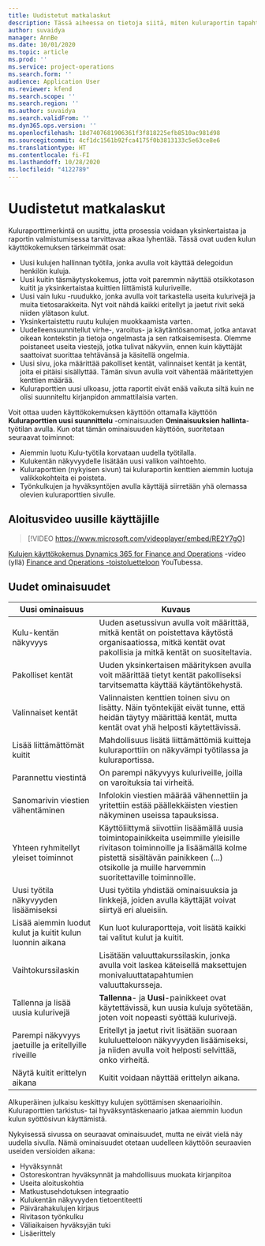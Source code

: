 ```yaml
---
title: Uudistetut matkalaskut
description: Tässä aiheessa on tietoja siitä, miten kuluraportin tapahtumien käyttökokemus on uusittu ja suunniteltu uudelleen.
author: suvaidya
manager: AnnBe
ms.date: 10/01/2020
ms.topic: article
ms.prod: ''
ms.service: project-operations
ms.search.form: ''
audience: Application User
ms.reviewer: kfend
ms.search.scope: ''
ms.search.region: ''
ms.author: suvaidya
ms.search.validFrom: ''
ms.dyn365.ops.version: ''
ms.openlocfilehash: 18d7407681906361f3f818225efb8510ac981d98
ms.sourcegitcommit: 4cf1dc1561b92fca4175f0b3813133c5e63ce8e6
ms.translationtype: HT
ms.contentlocale: fi-FI
ms.lasthandoff: 10/28/2020
ms.locfileid: "4122789"
---
```

# <a name="expense-reports-reimagined"></a>Uudistetut matkalaskut

Kuluraporttimerkintä on uusittu, jotta prosessia voidaan yksinkertaistaa ja raportin valmistumisessa tarvittavaa aikaa lyhentää. Tässä ovat uuden kulun käyttökokemuksen tärkeimmät osat:

- Uusi kulujen hallinnan työtila, jonka avulla voit käyttää delegoidun henkilön kuluja.
- Uusi kuitin täsmäytyskokemus, jotta voit paremmin näyttää otsikkotason kuitit ja yksinkertaistaa kuittien liittämistä kuluriveille.
- Uusi vain luku -ruudukko, jonka avulla voit tarkastella useita kulurivejä ja muita tietosarakkeita. Nyt voit nähdä kaikki eritellyt ja jaetut rivit sekä niiden ylätason kulut.
- Yksinkertaistettu ruutu kulujen muokkaamista varten.
- Uudelleensuunnitellut virhe-, varoitus- ja käytäntösanomat, jotka antavat oikean kontekstin ja tietoja ongelmasta ja sen ratkaisemisesta. Olemme poistaneet useita viestejä, jotka tulivat näkyviin, ennen kuin käyttäjät saattoivat suorittaa tehtävänsä ja käsitellä ongelmia.
- Uusi sivu, joka määrittää pakolliset kentät, valinnaiset kentät ja kentät, joita ei pitäisi sisällyttää. Tämän sivun avulla voit vähentää määritettyjen kenttien määrää.
- Kuluraporttien uusi ulkoasu, jotta raportit eivät enää vaikuta siltä kuin ne olisi suunniteltu kirjanpidon ammattilaisia varten.

Voit ottaa uuden käyttökokemuksen käyttöön ottamalla käyttöön **Kuluraporttien uusi suunnittelu** -ominaisuuden **Ominaisuuksien hallinta**-työtilan avulla. Kun otat tämän ominaisuuden käyttöön, suoritetaan seuraavat toiminnot:

- Aiemmin luotu Kulu-työtila korvataan uudella työtilalla.
- Kulukentän näkyvyydelle lisätään uusi valikon vaihtoehto.
- Kuluraporttien (nykyisen sivun) tai kuluraportin kenttien aiemmin luotuja valikkokohteita ei poisteta.
- Työnkulkujen ja hyväksyntöjen avulla käyttäjä siirretään yhä olemassa olevien kuluraporttien sivulle.

## <a name="getting-started-video-for-new-users"></a>Aloitusvideo uusille käyttäjille

> [!VIDEO https://www.microsoft.com/videoplayer/embed/RE2Y7gO]

[Kulujen käyttökokemus Dynamics 365 for Finance and Operations](https://youtu.be/Ocy-MsTvEE0) -video (yllä) [Finance and Operations -toistoluetteloon](https://www.youtube.com/playlist?list=PLcakwueIHoT_SYfIaPGoOhloFoCXiUSyW) YouTubessa.

## <a name="new-features"></a>Uudet ominaisuudet

| Uusi ominaisuus | Kuvaus |
|---|----|
| Kulu-kentän näkyvyys | Uuden asetussivun avulla voit määrittää, mitkä kentät on poistettava käytöstä organisaatiossa, mitkä kentät ovat pakollisia ja mitkä kentät on suositeltavia. |
| Pakolliset kentät | Uuden yksinkertaisen määrityksen avulla voit määrittää tietyt kentät pakolliseksi tarvitsematta käyttää käytäntökehystä. |
| Valinnaiset kentät | Valinnaisten kenttien toinen sivu on lisätty. Näin työntekijät eivät tunne, että heidän täytyy määrittää kentät, mutta kentät ovat yhä helposti käytettävissä. |
| Lisää liittämättömät kuitit | Mahdollisuus lisätä liittämättömiä kuitteja kuluraporttiin on näkyvämpi työtilassa ja kuluraportissa. |
| Parannettu viestintä | On parempi näkyvyys kuluriveille, joilla on varoituksia tai virheitä. |
| Sanomarivin viestien vähentäminen| Infolokin viestien määrää vähennettiin ja yritettiin estää päällekkäisten viestien näkyminen useissa tapauksissa. |
| Yhteen ryhmitellyt yleiset toiminnot | Käyttöliittymä siivottiin lisäämällä uusia toimintopainikkeita useimmille yleisille rivitason toiminnoille ja lisäämällä kolme pistettä sisältävän painikkeen (...) otsikolle ja muille harvemmin suoritettaville toiminnoille. |
| Uusi työtila näkyvyyden lisäämiseksi | Uusi työtila yhdistää ominaisuuksia ja linkkejä, joiden avulla käyttäjät voivat siirtyä eri alueisiin. |
| Lisää aiemmin luodut kulut ja kuitit kulun luonnin aikana | Kun luot kuluraportteja, voit lisätä kaikki tai valitut kulut ja kuitit. |
| Vaihtokurssilaskin | Lisätään valuuttakurssilaskin, jonka avulla voit laskea käteisellä maksettujen monivaluuttatapahtumien valuuttakursseja. |
| Tallenna ja lisää uusia kulurivejä | **Tallenna**- ja **Uusi**-painikkeet ovat käytettävissä, kun uusia kuluja syötetään, joten voit nopeasti syöttää kulurivejä. |
| Parempi näkyvyys jaetuille ja eritellyille riveille | Eritellyt ja jaetut rivit lisätään suoraan kululuetteloon näkyvyyden lisäämiseksi, ja niiden avulla voit helposti selvittää, onko virheitä. |
| Näytä kuitit erittelyn aikana | Kuitit voidaan näyttää erittelyn aikana. |

Alkuperäinen julkaisu keskittyy kulujen syöttämisen skenaarioihin. Kuluraporttien tarkistus- tai hyväksyntäskenaario jatkaa aiemmin luodun kulun syöttösivun käyttämistä.

Nykyisessä sivussa on seuraavat ominaisuudet, mutta ne eivät vielä näy uudella sivulla. Nämä ominaisuudet otetaan uudelleen käyttöön seuraavien useiden versioiden aikana:

- Hyväksynnät
- Ostoreskontran hyväksynnät ja mahdollisuus muokata kirjanpitoa
- Useita aloituskohtia
- Matkustusehdotuksen integraatio
- Kulukentän näkyvyyden tietoentiteetti
- Päivärahakulujen kirjaus
- Rivitason työnkulku
- Väliaikaisen hyväksyjän tuki
- Lisäerittely
